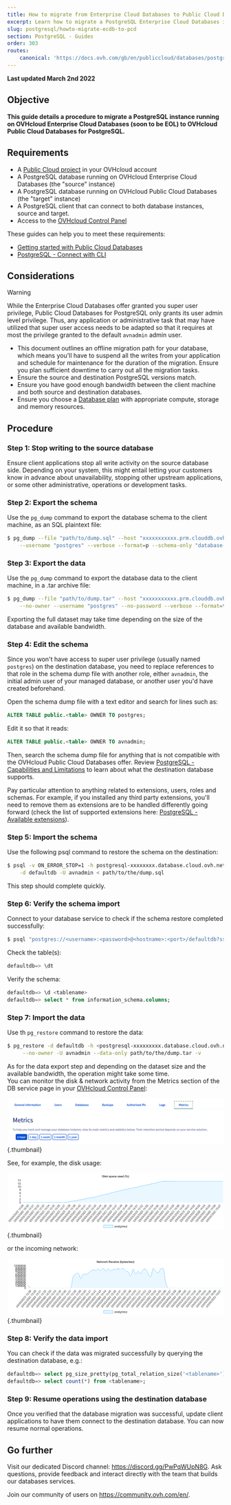 ```yaml
---
title: How to migrate from Enterprise Cloud Databases to Public Cloud Databases
excerpt: Learn how to migrate a PostgreSQL Enterprise Cloud Databases instance to Public Cloud Databases for PostgreSQL
slug: postgresql/howto-migrate-ecdb-to-pcd
section: PostgreSQL - Guides
order: 303
routes:
    canonical: 'https://docs.ovh.com/gb/en/publiccloud/databases/postgresql/howto-migrate-ecdb-to-pcd/'
---
```


**Last updated March 2nd 2022**

## Objective

**This guide details a procedure to migrate a PostgreSQL instance running on OVHcloud Enterprise Cloud Databases (soon to be EOL) to OVHcloud Public Cloud Databases for PostgreSQL.**

## Requirements

- A [Public Cloud project](https://www.ovhcloud.com/de/public-cloud/compute/) in your OVHcloud account
- A PostgreSQL database running on OVHcloud Enterprise Cloud Databases (the "source" instance)
- A PostgreSQL database running on OVHcloud Public Cloud Databases (the "target" instance)
- A PostgreSQL client that can connect to both database instances, source and target.
- Access to the [OVHcloud Control Panel](https://www.ovh.com/auth/?action=gotomanager&from=https://www.ovh.de/&ovhSubsidiary=de)

These guides can help you to meet these requirements:

- [Getting started with Public Cloud Databases](https://docs.ovh.com/de/publiccloud/databases/getting-started/)
- [PostgreSQL - Connect with CLI](https://docs.ovh.com/de/publiccloud/databases/postgresql/connect-cli/)

## Considerations

> [!warning]
>
> While the Enterprise Cloud Databases offer granted you super user privilege, Public Cloud Databases for PostgreSQL only grants its user admin level privilege. Thus, any application or administrative task that may have utilized that super user access needs to be adapted so that it requires at most the privilege granted to the default `avnadmin` admin user.
>

- This document outlines an offline migration path for your database, which means you'll have to suspend all the writes from your application and schedule for maintenance for the duration of the migration. Ensure you plan sufficient downtime to carry out all the migration tasks.
- Ensure the source and destination PostgreSQL versions match.
- Ensure you have good enough bandwidth between the client machine and both source and destination databases.
- Ensure you choose a [Database plan](https://www.ovhcloud.com/de/public-cloud/prices/#databases) with appropriate compute, storage and memory resources.

## Procedure

### Step 1: Stop writing to the source database

Ensure client applications stop all write activity on the source database side. Depending on your system, this might entail letting your customers know in advance about unavailability, stopping other upstream applications, or some other administrative, operations or development tasks.

### Step 2: Export the schema

Use the `pg_dump` command to export the database schema to the client machine, as an SQL plaintext file:

```bash
$ pg_dump --file "path/to/dump.sql" --host "xxxxxxxxxxx.prm.clouddb.ovh.net" --port "<write port>" \
    --username "postgres" --verbose --format=p --schema-only "database-name"
```

### Step 3: Export the data

Use the `pg_dump` command to export the database data to the client machine, in a .tar archive file:

```bash
$ pg_dump --file "path/to/dump.tar" --host "xxxxxxxxxxx.prm.clouddb.ovh.net" --port "<write port>" \
    --no-owner --username "postgres" --no-password --verbose --format=t --blobs --encoding "UTF8"
```

Exporting the full dataset may take time depending on the size of the database and available bandwidth.

### Step 4: Edit the schema

Since you won't have access to super user privilege (usually named `postgres`) on the destination database, you need to replace references to that role in the schema dump file with another role, either `avnadmin`, the initial admin user of your managed database, or another user you'd have created beforehand.

Open the schema dump file with a text editor and search for lines such as:

```sql
ALTER TABLE public.<table> OWNER TO postgres;
```

Edit it so that it reads:

```sql
ALTER TABLE public.<table> OWNER TO avnadmin;
```

Then, search the schema dump file for anything that is not compatible with the OVHcloud Public Cloud Databases offer. Review [PostgreSQL - Capabilities and Limitations](https://docs.ovh.com/de/publiccloud/databases/postgresql/capabilities/) to learn about what the destination database supports.

Pay particular attention to anything related to extensions, users, roles and schemas. For example, if you installed any third party extensions, you'll need to remove them as extensions are to be handled differently going forward (check the list of supported extensions here: [PostgreSQL - Available extensions](https://docs.ovh.com/de/publiccloud/databases/postgresql/extensions/)).

### Step 5: Import the schema

Use the following psql command to restore the schema on the destination:

```bash
$ psql -v ON_ERROR_STOP=1 -h postgresql-xxxxxxxx.database.cloud.ovh.net -p <port> \
    -d defaultdb -U avnadmin < path/to/the/dump.sql
```

This step should complete quickly.

### Step 6: Verify the schema import

Connect to your database service to check if the schema restore completed successfully:

```bash
$ psql "postgres://<username>:<password>@<hostname>:<port>/defaultdb?sslmode=require"
```

Check the table(s):

```sql
defaultdb=> \dt
```

Verify the schema:

```sql
defaultdb=> \d <tablename>
defaultdb=> select * from information_schema.columns;
```

### Step 7: Import the data

Use th `pg_restore` command to restore the data:

```bash
$ pg_restore -d defaultdb -h <postgresql-xxxxxxxxx.database.cloud.ovh.net> -p <port> \
     --no-owner -U avnadmin --data-only path/to/the/dump.tar -v
```

As for the data export step and depending on the dataset size and the available bandwidth, the operation might take some time.<br>
You can monitor the disk & network activity from the Metrics section of the DB service page in your [OVHcloud Control Panel](https://www.ovh.com/auth/?action=gotomanager&from=https://www.ovh.de/&ovhSubsidiary=de):

![Metrics Tab](images/metrics_tab.png){.thumbnail}

See, for example, the disk usage:

![Metrics - Disk](images/metrics_disk.png){.thumbnail}

or the incoming network:

![Metrics - Network](images/metrics_net_rx.png){.thumbnail}

### Step 8: Verify the data import

You can check if the data was migrated successfully by querying the destination database, e.g.:

```sql
defaultdb=> select pg_size_pretty(pg_total_relation_size('<tablename>'));
defaultdb=> select count(*) from <tablename>;
```

### Step 9: Resume operations using the destination database

Once you verified that the database migration was successful, update client applications to have them connect to the destination database. You can now resume normal operations.

## Go further

Visit our dedicated Discord channel: <https://discord.gg/PwPqWUpN8G>. Ask questions, provide feedback and interact directly with the team that builds our databases services.

Join our community of users on <https://community.ovh.com/en/>.
